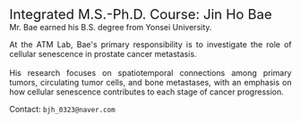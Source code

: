 <font size=5>Integrated M.S.-Ph.D. Course: Jin Ho Bae</font>
<br>
Mr. Bae earned his B.S. degree from Yonsei University.

<p style="text-align: justify;">
At the ATM Lab, Bae's primary responsibility is to investigate the role of cellular senescence in prostate cancer metastasis. 
<br>
<br>
His research focuses on spatiotemporal connections among primary tumors, circulating tumor cells, and bone metastases, with an emphasis on how cellular senescence contributes to each stage of cancer progression.
</p>

Contact: `bjh_0323@naver.com`